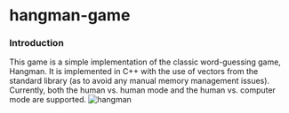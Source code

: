 # hangman-game
###  **Introduction**
This game is a simple implementation of the classic word-guessing game, Hangman. It is implemented in C++ with the use of vectors from the standard library (as to avoid any manual memory management issues). Currently, both the human vs. human mode and the human vs. computer mode are supported.
![hangman](https://github.com/codesanj/hangman-game/assets/115586221/fc6b111e-f353-462e-9f22-0522dc4e83c6)
